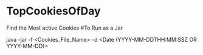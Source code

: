# TopCookiesOfDay
Find the Most active Cookies
#To Run as a Jar

java -jar <Application Jar Name> -f <Cookies_File_Name> -d <Date (YYYY-MM-DDTHH:MM:SSZ OR YYYY-MM-DD)>


